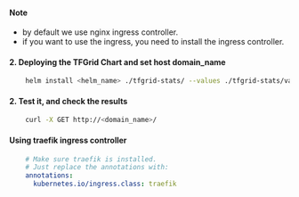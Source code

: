 #### Note

* by default we use nginx ingress controller.
* if you want to use the ingress, you need to install the ingress controller.

#### 2. Deploying the TFGrid Chart and set host domain_name

```bash
    helm install <helm_name> ./tfgrid-stats/ --values ./tfgrid-stats/values.yaml --set ingress.hosts[0].host=<domain_name>
```

#### 2. Test it, and check the results

```bash
    curl -X GET http://<domain_name>/
```

#### Using traefik ingress controller

```yaml 
    # Make sure traefik is installed.
    # Just replace the annotations with:
    annotations:
      kubernetes.io/ingress.class: traefik
```
